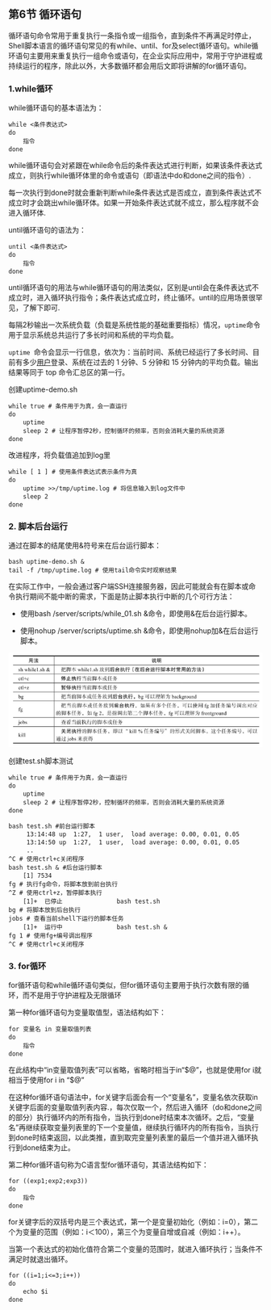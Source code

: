  ## 第6节 循环语句

循环语句命令常用于重复执行一条指令或一组指令，直到条件不再满足时停止，Shell脚本语言的循环语句常见的有while、until、for及select循环语句。while循环语句主要用来重复执行一组命令或语句，在企业实际应用中，常用于守护进程或持续运行的程序，除此以外，大多数循环都会用后文即将讲解的for循环语句。

### 1.while循环

while循环语句的基本语法为：

~~~shell
while <条件表达式>
do
	指令
done
~~~

while循环语句会对紧跟在while命令后的条件表达式进行判断，如果该条件表达式成立，则执行while循环体里的命令或语句（即语法中do和done之间的指令）.

每一次执行到done时就会重新判断while条件表达式是否成立，直到条件表达式不成立时才会跳出while循环体。如果一开始条件表达式就不成立，那么程序就不会进入循环体.

until循环语句的语法为：

~~~shell
until <条件表达式>
do
	指令
done
~~~

until循环语句的用法与while循环语句的用法类似，区别是until会在条件表达式不成立时，进入循环执行指令；条件表达式成立时，终止循环。until的应用场景很罕见，了解下即可.

每隔2秒输出一次系统负载（负载是系统性能的基础重要指标）情况，`uptime`命令用于显示系统总共运行了多长时间和系统的平均负载。

 `uptime `命令会显示一行信息，依次为：当前时间、系统已经运行了多长时间、目前有多少[用户](https://www.elecfans.com/v/user/)登录、系统在过去的 1 分钟、5 分钟和 15 分钟内的平均负载。输出结果等同于 top 命令汇总区的第一行。

创建uptime-demo.sh

~~~shell
while true # 条件用于为真，会一直运行
do
	uptime
	sleep 2 # 让程序暂停2秒，控制循环的频率，否则会消耗大量的系统资源
done
~~~

改进程序，将负载值追加到log里

~~~shell
while [ 1 ] # 使用条件表达式表示条件为真
do
	uptime >>/tmp/uptime.log # 将信息输入到log文件中
	sleep 2
done
~~~

### 2. 脚本后台运行

通过在脚本的结尾使用&符号来在后台运行脚本：

~~~shell
bash uptime-demo.sh &
tail -f /tmp/uptime.log # 使用tail命令实时观察结果
~~~

在实际工作中，一般会通过客户端SSH连接服务器，因此可能就会有在脚本或命令执行期间不能中断的需求，下面是防止脚本执行中断的几个可行方法：

- 使用bash /server/scripts/while_01.sh &命令，即使用&在后台运行脚本。

- 使用nohup /server/scripts/uptime.sh &命令，即使用nohup加&在后台运行脚本。

<img src="6.循环语句.assets/image-20221109131113486.png" alt="image-20221109131113486" style="zoom:80%;" />

创建test.sh脚本测试

~~~shell
while true # 条件用于为真，会一直运行
do
	uptime
	sleep 2 # 让程序暂停2秒，控制循环的频率，否则会消耗大量的系统资源
done
~~~

~~~shell
bash test.sh #前台运行脚本
     13:14:48 up  1:27,  1 user,  load average: 0.00, 0.01, 0.05
     13:14:50 up  1:27,  1 user,  load average: 0.00, 0.01, 0.05
     ..
^C # 使用ctrl+c关闭程序
bash test.sh & #后台运行脚本
	[1] 7534
fg # 执行fg命令，将脚本放到前台执行
^Z # 使用ctrl+z，暂停脚本执行
	[1]+  已停止               bash test.sh
bg # 将脚本放到后台执行
jobs # 查看当前shell下运行的脚本任务
	[1]+  运行中               bash test.sh &
fg 1 # 使用fg+编号调出程序
^C # 使用ctrl+c关闭程序
~~~

### 3. for循环

for循环语句和while循环语句类似，但for循环语句主要用于执行次数有限的循环，而不是用于守护进程及无限循环

第一种for循环语句为变量取值型，语法结构如下：

~~~shell
for 变量名 in 变量取值列表
do
	指令
done
~~~

在此结构中“in变量取值列表”可以省略，省略时相当于in“\$@”，也就是使用for i就相当于使用for i in “$@”

在这种for循环语句语法中，for关键字后面会有一个“变量名”，变量名依次获取in关键字后面的变量取值列表内容.，每次仅取一个，然后进入循环（do和done之间的部分）执行循环内的所有指令，当执行到done时结束本次循环。之后，“变量名”再继续获取变量列表里的下一个变量值，继续执行循环内的所有指令，当执行到done时结束返回，以此类推，直到取完变量列表里的最后一个值并进入循环执行到done结束为止。

第二种for循环语句称为C语言型for循环语句，其语法结构如下：

~~~shell
for ((exp1;exp2;exp3))
do
	指令
done
~~~

for关键字后的双括号内是三个表达式，第一个是变量初始化（例如：i=0），第二个为变量的范围（例如：i＜100），第三个为变量自增或自减（例如：i++）。

当第一个表达式的初始化值符合第二个变量的范围时，就进入循环执行；当条件不满足时就退出循环。

~~~shell
for ((i=1;i<=3;i++))
do
	echo $i
done
~~~

